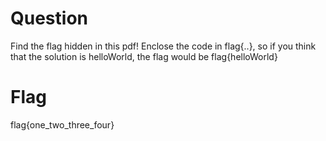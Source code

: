 # Question

Find the flag hidden in this pdf! Enclose the code in flag{..}, so if you think that the solution is helloWorld, the flag would be flag{helloWorld}

# Flag
flag{one_two_three_four}